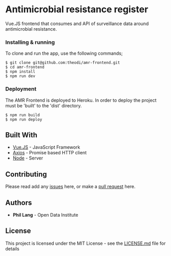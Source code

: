 # Antimicrobial resistance register
Vue.JS frontend that consumes and API of surveillance data around antimicrobial resistance.

### Installing & running
To clone and run the app, use the following commands;

```
$ git clone git@github.com:theodi/amr-frontend.git
$ cd amr-frontend
$ npm install
$ npm run dev
```

### Deployment
The AMR Frontend is deployed to Heroku. In order to deploy the project must be 'built' to the 'dist' directory.

```
$ npm run build
$ npm run deploy
```

## Built With

* [Vue.JS](http://www.vuejs.org) - JavaScript Framework
* [Axios](https://github.com/axios/axios) - Promise based HTTP client
* [Node](https://nodejs.org/en/) - Server

## Contributing

Please read add any [issues](https://github.com/theodi/amr-frontend/issues) here, or make a [pull request](https://github.com/theodi/amr-frontend/pulls) here.

## Authors

* **Phil Lang** - Open Data Institute

## License

This project is licensed under the MIT License - see the [LICENSE.md](LICENSE.md) file for details
